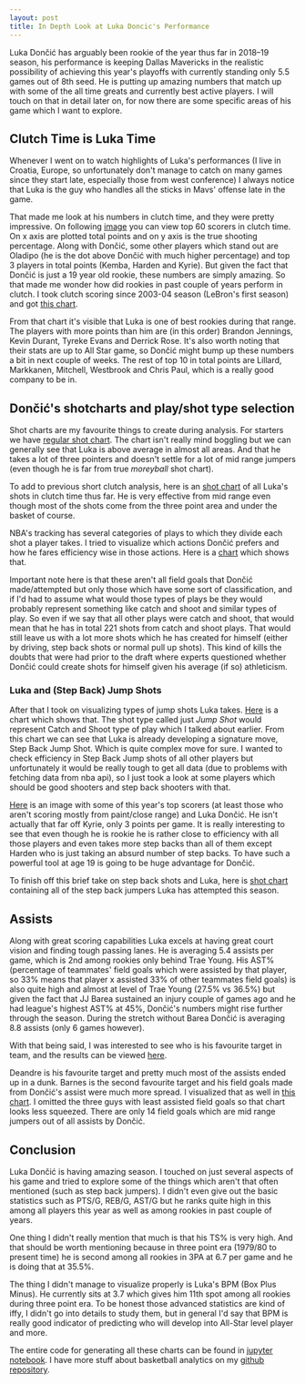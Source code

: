 ```yaml
---
layout: post
title: In Depth Look at Luka Doncic's Performance
---
```


Luka Dončić has arguably been rookie of the year thus far in 2018–19 season,
his performance is keeping Dallas Mavericks in the realistic possibility
of achieving this year's playoffs with currently standing only 5.5 games out of 8th seed.
He is putting up amazing numbers that match up with some of the all time greats and currently best active players.
I will touch on that in detail later on, for now there are some specific areas of his game which I want to explore.

## Clutch Time is Luka Time

Whenever I went on to watch highlights of Luka's performances (I live in Croatia, Europe, so unfortunately
don't manage to catch on many games since they start late, especially those from west conference) I always notice
that Luka is the guy who handles all the sticks in Mavs' offense late in the game.

That made me look at his numbers in clutch time, and they were pretty impressive. On following [image](https://i.imgur.com/4PCMADM.jpg) you can view top 60 scorers in clutch time. On x axis are plotted total points and on y axis is the true shooting percentage. Along with Dončić, some other players which stand out are Oladipo (he is the dot above Dončić with much higher percentage) and top 3 players in total points (Kemba, Harden and Kyrie). But given the fact that Dončić is just a 19 year old rookie, these numbers are simply amazing. So that made me wonder how did rookies in past couple of years perform in clutch. I took clutch scoring since 2003-04 season (LeBron's first season) and got [this chart](https://i.imgur.com/5sOZb6B.jpg).

From that chart it's visible that Luka is one of best rookies during that range. The players with more points than him are (in this order) Brandon Jennings, Kevin Durant, Tyreke Evans and Derrick Rose. It's also worth noting that their stats are up to All Star game, so Dončić might bump up these numbers a bit in next couple of weeks. The rest of top 10 in total points are Lillard, Markkanen, Mitchell, Westbrook and Chris Paul, which is a really good company to be in.

## Dončić's shotcharts and play/shot type selection

Shot charts are my favourite things to create during analysis. For starters we have [regular shot chart](https://i.imgur.com/OelhWuU.jpg). The chart isn't really mind boggling but we can generally see that Luka is above average in almost all areas. And that he takes a lot of three pointers and doesn't settle for a lot of mid range jumpers (even though he is far from true *moreyball* shot chart).

To add to previous short clutch analysis, here is an [shot chart](https://i.imgur.com/E3lQ3Vo.jpg) of all Luka's shots in clutch time thus far. He is very effective from mid range even though most of the shots come from the three point area and under the basket of course.

NBA's tracking has several categories of plays to which they divide each shot a player takes. I tried to visualize which actions Dončić prefers and how he fares efficiency wise in those actions. Here is a [chart](https://i.imgur.com/w0oEGGz.jpg) which shows that.

Important note here is that these aren't all field goals that Dončić made/attempted but only those which have some sort of classification, and if I'd had to assume what would those types of plays be they would probably represent something like catch and shoot and similar types of play. So even if we say that all other plays were catch and shoot, that would mean that he has in total 221 shots from catch and shoot plays. That would still leave us with a lot more shots which he has created for himself (either by driving, step back shots or normal pull up shots). This kind of kills the doubts that were had prior to the draft where experts questioned whether Dončić could create shots for himself given his average (if so) athleticism.

### Luka and (Step Back) Jump Shots

After that I took on visualizing types of jump shots Luka takes. [Here](https://i.imgur.com/7ZHmv53.jpg) is a chart which shows that. The shot type called just *Jump Shot* would represent Catch and Shoot type of play which I talked about earlier. From this chart we can see that Luka is already developing a signature move, Step Back Jump Shot. Which is quite complex move for sure. I wanted to check efficiency in Step Back Jump shots of all other players but unfortunately it would be really tough to get all data (due to problems with fetching data from nba api), so I just took a look at some players which should be good shooters and step back shooters with that.

[Here](https://i.imgur.com/ERYpP9P.jpg) is an image with some of this year's top scorers (at least those who aren't scoring mostly from paint/close range) and Luka Dončić. He isn't actually that far off Kyrie, only 3 points per game. It is really interesting to see that even though he is rookie he is rather close to efficiency with all those players and even takes more step backs than all of them except Harden who is just taking an absurd number of step backs. To have such a powerful tool at age 19 is going to be huge advantage for Dončić.

To finish off this brief take on step back shots and Luka, here is [shot chart](https://i.imgur.com/EedfgtS.jpg) containing all of the step back jumpers Luka has attempted this season.

## Assists

Along with great scoring capabilities Luka excels at having great court vision and finding tough passing lanes. He is averaging 5.4 assists per game, which is 2nd among rookies only behind Trae Young. His AST% (percentage of teammates' field goals which were assisted by that player, so 33% means that player x assisted 33% of other teammates field goals) is also quite high and almost at level of Trae Young (27.5% vs 36.5%) but given the fact that JJ Barea sustained an injury couple of games ago and he had league's highest AST% at 45%, Dončić's numbers might rise further through the season. During the stretch without Barea Dončić is averaging 8.8 assists (only 6 games however).

With that being said, I was interested to see who is his favourite target in team, and the results can be viewed [here](https://i.imgur.com/RujddcY.jpg).

Deandre is his favourite target and pretty much most of the assists ended up in a dunk. Barnes is the second favourite target and his field goals made from Dončić's assist were much more spread. I visualized that as well in [this chart](https://i.imgur.com/GEHkH23.jpg). I omitted the three guys with least assisted field goals so that chart looks less squeezed. There are only 14 field goals which are mid range jumpers out of all assists by Dončić.

## Conclusion

Luka Dončić is having amazing season. I touched on just several aspects of his game and tried to explore some of the things which aren't that often mentioned (such as step back jumpers). I didn't even give out the basic statistics such as PTS/G, REB/G, AST/G but he ranks quite high in this among all players this year as well as among rookies in past couple of years.

One thing I didn't really mention that much is that his TS% is very high. And that should be worth mentioning because in three point era (1979/80 to present time) he is second among all rookies in 3PA at 6.7 per game and he is doing that at 35.5%.

The thing I didn't manage to visualize properly is Luka's BPM (Box Plus Minus). He currently sits at 3.7 which gives him 11th spot among all rookies during three point era. To be honest those advanced statistics are kind of iffy, I didn't go into details to study them, but in general I'd say that BPM is really good indicator of predicting who will develop into All-Star level player and more.


The entire code for generating all these charts can be found in [jupyter notebook](https://github.com/danchyy/Basketball_Analytics/blob/master/Scripts/2018_19_season/doncic_analysis/doncic_analysis.ipynb). I have more stuff about basketball analytics on my [github repository](https://github.com/danchyy/Basketball_Analytics). 

